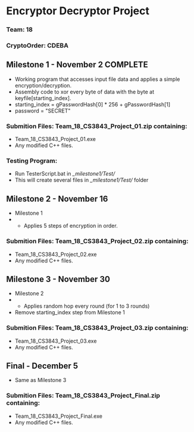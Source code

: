 # Encryptor Decryptor Project
### Team: 18
### CryptoOrder: CDEBA

## Milestone 1 - November 2 COMPLETE
  * Working program that accesses input file data and applies a simple encryption/decryption.
  * Assembly code to xor every byte of data with the byte at keyfile[starting_index].
  * starting_index = gPasswordHash[0] * 256 + gPasswordHash[1]
  * password = "SECRET"
### Submition Files: Team_18_CS3843_Project_01.zip containing:
  - Team_18_CS3843_Project_01.exe
  - Any modified C++ files.
### Testing Program:
  - Run TesterScript.bat in _\_milestone1/Test/_
  - This will create several files in _\_milestone1/Test/_ folder

## Milestone 2 - November 16
  * Milestone 1
  * + Applies 5 steps of encryption in order.
### Submition Files: Team_18_CS3843_Project_02.zip containing:
  - Team_18_CS3843_Project_02.exe
  - Any modified C++ files.
  
## Milestone 3 - November 30
  * Milestone 2
  * + Applies random hop every round (for 1 to 3 rounds)
  * Remove starting_index step from Milestone 1
### Submition Files: Team_18_CS3843_Project_03.zip containing:
  - Team_18_CS3843_Project_03.exe
  - Any modified C++ files.
  
## Final - December 5
  * Same as Milestone 3
### Submition Files: Team_18_CS3843_Project_Final.zip containing:
  - Team_18_CS3843_Project_Final.exe
  - Any modified C++ files.
